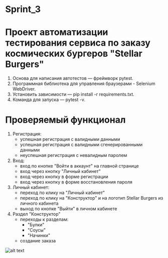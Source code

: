 # Sprint_3
# Проект автоматизации тестирования сервиса по заказу космических бургеров "Stellar Burgers"
1. Основа для написания автотестов — фреймворк pytest.
2. Программная библиотека для управления браузерами - Selenium WebDriver.
3. Установить зависимости — pip install -r requirements.txt.
4. Команда для запуска — pytest -v. 
# Проверяемый функционал
1. Регистрация:
    * успешная регистрация с валидными данными
    * успешная регистрация с валидными сгенерированными данными
    * неуспешная регистрация с невалидным паролем
2. Вход:
    * вход по кнопке "Войти в аккаунт" на главной странице
    * вход через кнопку "Личный кабинет"
    * вход через кнопку в форме регистрации
    * вход через кнопку в форме восстановления пароля
3. Личный кабинет:
    * переход по клику на "Личный кабинет"
    * переход по клику на "Конструктор" и на логотип Stellar Burgers из личного кабинета
    * выход по кнопке "Выйти" в личном кабинете
4. Раздел "Конструктор"
    * переходы к разделам:
      * "Булки"
      * "Соусы"
      * "Начинки"
    * создание заказа

![alt text](https://www.gameosity.com/wp-content/uploads/2020/05/stellar-800x445.jpg "Stellar")
